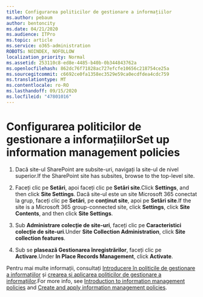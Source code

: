 ```yaml
---
title: Configurarea politicilor de gestionare a informațiilor
ms.author: pebaum
author: bentoncity
ms.date: 04/21/2020
ms.audience: ITPro
ms.topic: article
ms.service: o365-administration
ROBOTS: NOINDEX, NOFOLLOW
localization_priority: Normal
ms.assetid: 253110c8-ed8e-4485-b40b-0b344843762a
ms.openlocfilehash: 862dc76f71828ac727efcfe10656c218754ce25a
ms.sourcegitcommit: c6692ce0fa1358ec3529e59ca0ecdfdea4cdc759
ms.translationtype: MT
ms.contentlocale: ro-RO
ms.lasthandoff: 09/15/2020
ms.locfileid: "47801016"
---
```

# <a name="set-up-information-management-policies"></a><span data-ttu-id="2415f-102">Configurarea politicilor de gestionare a informațiilor</span><span class="sxs-lookup"><span data-stu-id="2415f-102">Set up information management policies</span></span>

1. <span data-ttu-id="2415f-103">Dacă site-ul SharePoint are subsite-uri, navigați la site-ul de nivel superior.</span><span class="sxs-lookup"><span data-stu-id="2415f-103">If the SharePoint site has subsites, browse to the top-level site.</span></span>
    
2. <span data-ttu-id="2415f-104">Faceți clic pe **Setări**, apoi faceți clic pe **Setări site**.</span><span class="sxs-lookup"><span data-stu-id="2415f-104">Click **Settings**, and then click **Site Settings**.</span></span> <span data-ttu-id="2415f-105">Dacă site-ul este un site Microsoft 365 conectat la grup, faceți clic pe **Setări**, pe **conținut site**, apoi pe **Setări site**.</span><span class="sxs-lookup"><span data-stu-id="2415f-105">If the site is a Microsoft 365 group-connected site, click **Settings**, click **Site Contents**, and then click **Site Settings**.</span></span>
    
3. <span data-ttu-id="2415f-106">Sub **Administrare colecție de site-uri**, faceți clic pe **Caracteristici colecție de site-uri**.</span><span class="sxs-lookup"><span data-stu-id="2415f-106">Under **Site Collection Administration**, click **Site collection features**.</span></span>
    
4. <span data-ttu-id="2415f-107">Sub se **plasează Gestionarea înregistrărilor**, faceți clic pe **Activare**.</span><span class="sxs-lookup"><span data-stu-id="2415f-107">Under **In Place Records Management**, click **Activate**.</span></span>
    
<span data-ttu-id="2415f-108">Pentru mai multe informații, consultați [Introducere în politicile de gestionare a informațiilor](https://go.microsoft.com/fwlink/?linkid=404239) și [crearea și aplicarea politicilor de gestionare a informațiilor](https://go.microsoft.com/fwlink/?linkid=2003916).</span><span class="sxs-lookup"><span data-stu-id="2415f-108">For more info, see [Introduction to information management policies](https://go.microsoft.com/fwlink/?linkid=404239) and [Create and apply information management policies](https://go.microsoft.com/fwlink/?linkid=2003916).</span></span>
  

